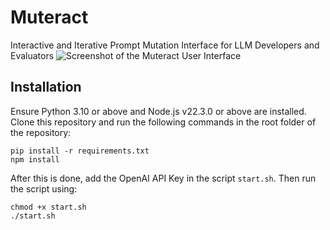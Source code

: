 # Muteract
Interactive and Iterative Prompt Mutation Interface for LLM Developers and Evaluators
![Screenshot of the Muteract User Interface](images/UI.png "Muteract User Interface")

## Installation
Ensure Python 3.10 or above and Node.js v22.3.0 or above are installed.
Clone this repository and run the following commands in the root folder of the repository:
```
pip install -r requirements.txt
npm install
```
After this is done, add the OpenAI API Key in the script `start.sh`.
Then run the script using:
```
chmod +x start.sh
./start.sh
```
